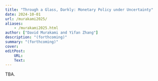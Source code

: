 ```yaml
---
title: "Through a Glass, Darkly: Monetary Policy under Uncertainty" 
date: 2024-10-01
url: /murakami2025/
aliases: 
    - /murakami2025.html
author: ["David Murakami and Yifan Zhang"]
description: "(forthcoming)" 
summary: "(forthcoming)" 
cover:
editPost:
    URL: 
    Text:
---
```


TBA.